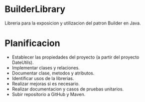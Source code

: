  
 # BuilderLibrary
 
 Libreria para la exposicion y utilizacion del patron Builder en Java.
 
 # Planificacion
 
 - Establecer las propiedades del proyecto (a partir del proyecto DateUtils).
 - Implementar clases y relaciones.
 - Documentar clase, metodos y atributos.
 - Identificar usos de la librerias.
 - Realizar mejoras si es necesario.
 - Realizar documentacion y casos de pruebas unitarios.
 - Subir repositorio a GitHub y Maven.
